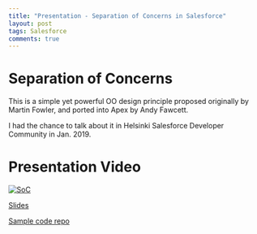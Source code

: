 ```yaml
---
title: "Presentation - Separation of Concerns in Salesforce"
layout: post
tags: Salesforce
comments: true
---
```


# Separation of Concerns

This is a simple yet powerful OO design principle proposed originally by Martin Fowler, and ported into Apex by Andy Fawcett.

I had the chance to talk about it in Helsinki Salesforce Developer Community in Jan. 2019.

# Presentation Video

[![SoC](https://img.youtube.com/vi/Yh-h-5Ck08g/0.jpg)](https://www.youtube.com/watch?v=Yh-h-5Ck08g)

[Slides](https://xixiao.page.link/SoC-slides)

[Sample code repo](https://github.com/Xixiao007/soc-demo)

